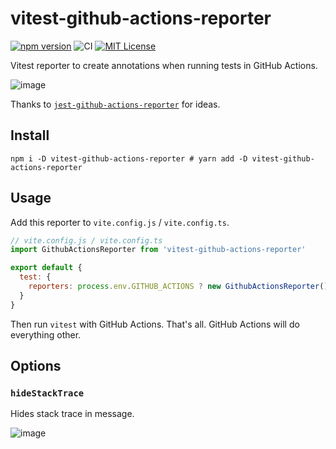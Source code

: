 # vitest-github-actions-reporter

[![npm version](https://badge.fury.io/js/vitest-github-actions-reporter.svg)](https://badge.fury.io/js/vitest-github-actions-reporter) ![CI](https://github.com/sapphi-red/vitest-github-actions-reporter/workflows/CI/badge.svg) [![MIT License](http://img.shields.io/badge/license-MIT-blue.svg?style=flat)](LICENSE)  

Vitest reporter to create annotations when running tests in GitHub Actions.

![image](https://user-images.githubusercontent.com/49056869/156349772-832e6536-e781-491b-8d5b-b3b3077aa7ce.png)

Thanks to [`jest-github-actions-reporter`](https://github.com/cschleiden/jest-github-actions-reporter) for ideas.

## Install
```shell
npm i -D vitest-github-actions-reporter # yarn add -D vitest-github-actions-reporter
```

## Usage
Add this reporter to `vite.config.js` / `vite.config.ts`.
```js
// vite.config.js / vite.config.ts
import GithubActionsReporter from 'vitest-github-actions-reporter'

export default {
  test: {
    reporters: process.env.GITHUB_ACTIONS ? new GithubActionsReporter() : 'default'
  }
}
```
Then run `vitest` with GitHub Actions.
That's all. GitHub Actions will do everything other.

## Options
### `hideStackTrace`

Hides stack trace in message.

![image](https://user-images.githubusercontent.com/49056869/156354039-750a6194-eb76-4adb-bbd6-7c2b65ec80a4.png)

